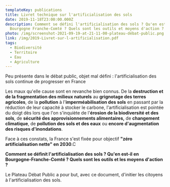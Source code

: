 ```yaml
---
templateKey: publications
title: Livret technique sur l'artificialisation des sols
date: 2019-11-18T23:00:00.000Z
description: Comment se défini l'artificialisation des sols ? Qu'en est-il en
  Bourgogne Franche-Comté ? Quels sont les outils et moyens d'action ?
photo: /img/screenshot-2021-09-19-at-21-11-00-plateau-débat-public.png
link: /img/2019-Livret-sur-l-artificialisation.pdf
tags:
  - Biodiversité
  - Territoire
  - Eau
  - Agriculture
---
```

Peu présente dans le débat public, objet mal défini : l'artificialisation des sols continue de progresser en France

Les maux qu'elle cause sont en revanche bien connus. De la **destruction et de la fragmentation des milieux naturels** au **grignotage des terres agricoles**, de la **pollution** à l'**imperméabilisation des sols** en passant par la réduction de leur capacité à stocker le carbone, l'artificialisation est pointée du doigt dès lors que l'on s'inquiète de l'**érosion de la biodiversité et des sols**, de **sécurité des approvisionnements alimentaires,** de **changement climatique**, de **pollution des sols et des eaux** ou **encore d'augmentation des risques d'inondations**.

Face à ces constats, la France s'est fixée pour objectif **"zéro artificialisation nette" en 2030**.C

**Comment se définit l'artificialisation des sols ? Qu'en est-il en Bourgogne-Franche-Comté ? Quels sont les outils et les moyens d'action ?**

Le Plateau Débat Public a pour but, avec ce document, d'initier les citoyens à l'artificialisation des sols.